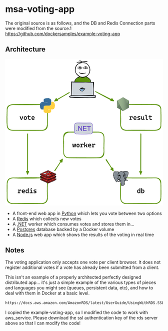 # msa-voting-app

The original source is as follows, and the DB and Redis Connection parts were modified from the source.1
https://github.com/dockersamples/example-voting-app

## Architecture

![Architecture diagram](architecture.excalidraw.png)

* A front-end web app in [Python](/vote) which lets you vote between two options
* A [Redis](https://hub.docker.com/_/redis/) which collects new votes
* A [.NET](/worker/) worker which consumes votes and stores them in…
* A [Postgres](https://hub.docker.com/_/postgres/) database backed by a Docker volume
* A [Node.js](/result) web app which shows the results of the voting in real time

## Notes

The voting application only accepts one vote per client browser. It does not register additional votes if a vote has already been submitted from a client.

This isn't an example of a properly architected perfectly designed distributed app... it's just a simple
example of the various types of pieces and languages you might see (queues, persistent data, etc), and how to
deal with them in Docker at a basic level.
  
```sh
https://docs.aws.amazon.com/AmazonRDS/latest/UserGuide/UsingWithRDS.SSL.html
```
  
I copied the example-voting-app, so I modified the code to work with aws_service. Please download the ssl authentication key of the rds server above so that I can modify the code!
